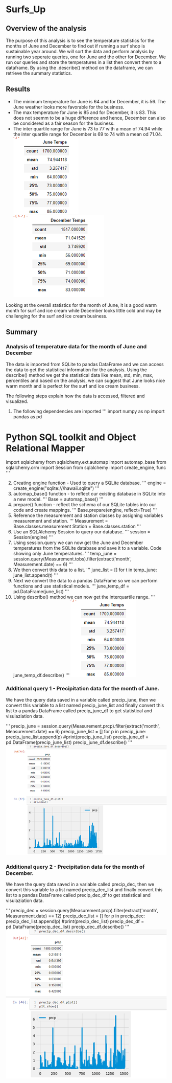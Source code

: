 # Surfs_Up
## Overview of the analysis

The purpose of this analysis is to see the temperature statistics for the months of June and December to find out if running a surf shop is sustainable year around. We will sort the data and perform analysis by running two seperate queries, one for June and the other for December. We run our queries and store the temperatures in a list then convert them to a dataframe. By using the .describe() method on the dataframe, we can retrieve the summary statistics.

## Results

* The minimum temperature for June is 64 and for December, it is 56. The June weather looks more favorable for the business.
* The max temperature for June is 85 and for December, it is 83. This does not seemm to be a huge difference and hence, December can also be considered as a fair season for the business.
* The inter quartile range for June is 73 to 77 with a mean of 74.94 while the inter quartile range for December is 69 to 74 with a mean od 71.04.
![Image](https://github.com/Vaishali715/surfs_up/blob/main/Resources/june_temps.png)
![Image](https://github.com/Vaishali715/surfs_up/blob/main/Resources/dec_temps.png)

Looking at the overall statistics for the month of June, it is a good warm month for surf and ice cream while December looks little cold and may be challenging for the surf and ice cream business.

## Summary

### Analysis of temperature data for the month of June and December

The data is imported from SQLite to pandas DataFrame and we can access the data to get the statistical information for the analysis. Using the describe() method we get the statistical data like mean, std, min, max, percentiles and based on the analysis, we can suggest that June looks nice warm month and is perfect for the surf and ice cream business.

The following steps explain how the data is accessed, filtered and visualized.
1. The following dependencies are imported
'''
import numpy as np
import pandas as pd

# Python SQL toolkit and Object Relational Mapper
import sqlalchemy
from sqlalchemy.ext.automap import automap_base
from sqlalchemy.orm import Session
from sqlalchemy import create_engine, func
'''

2. Creating engine function - Used to query a SQLite database.
'''
engine = create_engine("sqlite:///hawaii.sqlite")
'''
3. automap_base() function - to reflect our existing database in SQLite into a new model.
'''
Base = automap_base()
'''
4. prepare() function - reflect the schema of our SQLite tables into our code and create mappings.
'''
Base.prepare(engine, reflect=True)
'''
5. Reference the measurement and station classes by assigning variables measurement and station.
'''
Measurement = Base.classes.measurement
Station = Base.classes.station
'''
6. Use an SQLAlchemy Session to query our database.
'''
session = Session(engine)
'''
7. Using session.query we can now get the June and December temperatures from the SQLite database and save it to a variable. Code showing only June temperatures.
'''
temp_june = session.query(Measurement.tobs).filter(extract('month', Measurement.date) == 6)
'''
8. We then convert this data to a list.
'''
june_list = []
for t in temp_june:
    june_list.append(t)
'''
9. Next we convert the data to a pandas DataFrame so we can perform functions and use statistical models.
'''
june_temp_df = pd.DataFrame(june_list)
'''
10. Using describe() method we can now get the interquartile range.
'''
june_temp_df.describe()
'''
![Image](https://github.com/Vaishali715/surfs_up/blob/main/Resources/june_temps.png)

### Additional query 1 - Precipitation data for the month of June.
We have the query data saved in a variable called precip_june, then we convert this variable to a list named precip_june_list and finally convert this list to a pandas DataFrame called precip_june_df to get statistical and visulaziation data.

'''
precip_june = session.query(Measurement.prcp).filter(extract('month', Measurement.date) == 6)
precip_june_list = []
for p in precip_june:
   precip_june_list.append(p)
#print(precip_june_list)
precip_june_df = pd.DataFrame(precip_june_list)
precip_june_df.describe()
'''
![Image](https://github.com/Vaishali715/surfs_up/blob/main/Resources/june_prcip.png)

### Additional query 2 - Precipitation data for the month of December.
We have the query data saved in a variable called precip_dec, then we convert this variable to a list named precip_dec_list and finally convert this list to a pandas DataFrame called precip_dec_df to get statistical and visulaziation data.

'''
precip_dec = session.query(Measurement.prcp).filter(extract('month', Measurement.date) == 12)
precip_dec_list = []
for p in precip_dec:
   precip_dec_list.append(p)
#print(precip_dec_list)
precip_dec_df = pd.DataFrame(precip_dec_list)
precip_dec_df.describe()
'''
![Image](https://github.com/Vaishali715/surfs_up/blob/main/Resources/dec_prcip.png)

